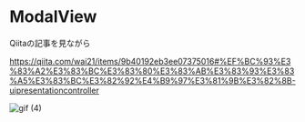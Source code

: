 # ModalView

Qiitaの記事を見ながら

https://qiita.com/wai21/items/9b40192eb3ee07375016#%EF%BC%93%E3%83%A2%E3%83%BC%E3%83%80%E3%83%AB%E3%83%93%E3%83%A5%E3%83%BC%E3%82%92%E4%B9%97%E3%81%9B%E3%82%8B-uipresentationcontroller

![gif (4)](https://user-images.githubusercontent.com/38667604/62028863-4bad7c80-b21c-11e9-9ebb-411d0219ea4b.gif)



